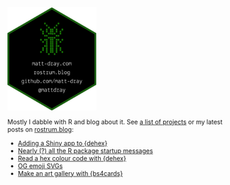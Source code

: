 <img src="https://raw.githubusercontent.com/matt-dray/stickers/master/output/business_hex.png" width=200>

Mostly I dabble with R and blog about it. See [a list of projects](https://github.com/matt-dray/projects/blob/main/README.md) or my latest posts on [rostrum.blog](https://www.rostrum.blog/):

<!-- BLOG-POST-LIST:START -->
- [Adding a Shiny app to {dehex}](https://www.rostrum.blog/2021/08/27/dehex-app/)
- [Nearly (?) all the R package startup messages](https://www.rostrum.blog/2021/08/27/zzz/)
- [Read a hex colour code with {dehex}](https://www.rostrum.blog/2021/08/10/dehex/)
- [OG emoji SVGs](https://www.rostrum.blog/2021/07/31/og-emoji-svg/)
- [Make an art gallery with {bs4cards}](https://www.rostrum.blog/2021/07/25/faxcrayon/)
<!-- BLOG-POST-LIST:END -->
